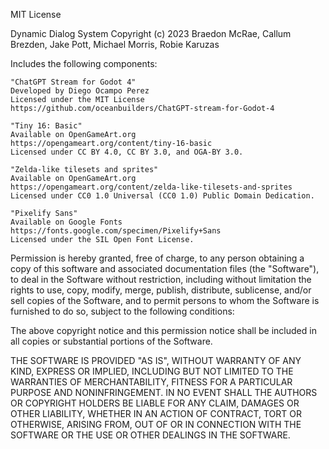 MIT License

Dynamic Dialog System
Copyright (c) 2023 Braedon McRae, Callum Brezden, Jake Pott, Michael Morris, Robie Karuzas

Includes the following components:

    "ChatGPT Stream for Godot 4"
    Developed by Diego Ocampo Perez
    Licensed under the MIT License
    https://github.com/oceanbuilders/ChatGPT-stream-for-Godot-4

    "Tiny 16: Basic"
    Available on OpenGameArt.org
    https://opengameart.org/content/tiny-16-basic
    Licensed under CC BY 4.0, CC BY 3.0, and OGA-BY 3.0.

    "Zelda-like tilesets and sprites"
    Available on OpenGameArt.org
    https://opengameart.org/content/zelda-like-tilesets-and-sprites
    Licensed under CC0 1.0 Universal (CC0 1.0) Public Domain Dedication.

    "Pixelify Sans"
    Available on Google Fonts
    https://fonts.google.com/specimen/Pixelify+Sans
    Licensed under the SIL Open Font License.

Permission is hereby granted, free of charge, to any person obtaining a copy
of this software and associated documentation files (the "Software"), to deal
in the Software without restriction, including without limitation the rights
to use, copy, modify, merge, publish, distribute, sublicense, and/or sell
copies of the Software, and to permit persons to whom the Software is
furnished to do so, subject to the following conditions:

The above copyright notice and this permission notice shall be included in all
copies or substantial portions of the Software.

THE SOFTWARE IS PROVIDED "AS IS", WITHOUT WARRANTY OF ANY KIND, EXPRESS OR
IMPLIED, INCLUDING BUT NOT LIMITED TO THE WARRANTIES OF MERCHANTABILITY,
FITNESS FOR A PARTICULAR PURPOSE AND NONINFRINGEMENT. IN NO EVENT SHALL THE
AUTHORS OR COPYRIGHT HOLDERS BE LIABLE FOR ANY CLAIM, DAMAGES OR OTHER
LIABILITY, WHETHER IN AN ACTION OF CONTRACT, TORT OR OTHERWISE, ARISING FROM,
OUT OF OR IN CONNECTION WITH THE SOFTWARE OR THE USE OR OTHER DEALINGS IN THE
SOFTWARE.
